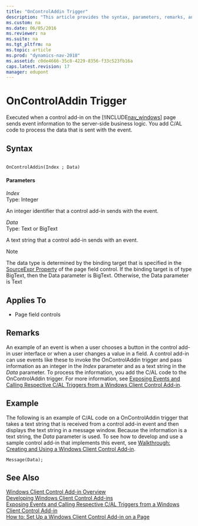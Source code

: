 ```yaml
---
title: "OnControlAddin Trigger"
description: "This article provides the syntax, parameters, remarks, and a code example of the OnControlAddin Trigger."
ms.custom: na
ms.date: 06/05/2016
ms.reviewer: na
ms.suite: na
ms.tgt_pltfrm: na
ms.topic: article
ms.prod: "dynamics-nav-2018"
ms.assetid: c0de4666-35c8-4229-8356-f33c523fb16a
caps.latest.revision: 17
manager: edupont
---
```

# OnControlAddin Trigger
Executed when a control add-in on the [!INCLUDE[nav_windows](includes/nav_windows_md.md)] page sends event information to the server-side business logic. You add C/AL code to process the data that is sent with the event.  

## Syntax  

```  

OnControlAddin(Index ; Data)  
```  

#### Parameters  
 *Index*  
 Type: Integer  

 An integer identifier that a control add-in sends with the event.  

 *Data*  
 Type: Text or BigText  

 A text string that a control add-in sends with an event.  

> [!NOTE]  
>  The data type is determined by the binding target that is specified in the [SourceExpr Property](SourceExpr-Property.md) of the page field control. If the binding target is of type BigText, then the Data parameter is BigText. Otherwise, the Data parameter is Text  

## Applies To  

-   Page field controls  

## Remarks  
 An example of an event is when a user chooses a button in the control add-in user interface or when a user changes a value in a field. A control add-in can use events like these to invoke the OnControlAddin trigger and pass information as an integer in the *Index* parameter and as a text string in the *Data* parameter. To process the information, you add the C/AL code to the OnControlAddin trigger. For more information, see [Exposing Events and Calling Respective C/AL Triggers from a Windows Client Control Add-in](Exposing-Events-and-Calling-Respective-C-AL-Triggers-from-a-Windows-Client-Control-Add-in.md).  

## Example  
 The following is an example of C/AL code on a OnControlAddin trigger that takes a text string that is received from a control add-in event and then displays the text string in a message window. Because the information is a text string, the *Data* parameter is used. To see how to develop and use a sample control add-in that implements this event, see [Walkthrough: Creating and Using a Windows Client Control Add-in](Walkthrough--Creating-and-Using-a-Windows-Client-Control-Add-in.md).  

```  
Message(Data);  
```  

## See Also  
 [Windows Client Control Add-in Overview](Windows-Client-Control-Add-in-Overview.md)   
 [Developing Windows Client Control Add-ins](Developing-Windows-Client-Control-Add-ins.md)   
 [Exposing Events and Calling Respective C/AL Triggers from a Windows Client Control Add-in](Exposing-Events-and-Calling-Respective-C-AL-Triggers-from-a-Windows-Client-Control-Add-in.md)   
 [How to: Set Up a Windows Client Control Add-in on a Page](How-to--Set-Up-a-Windows-Client-Control-Add-in-on-a-Page.md)
